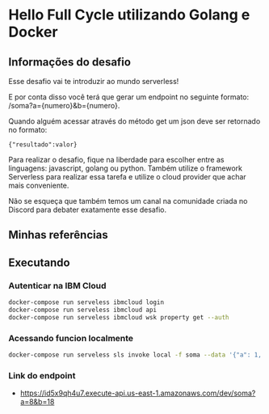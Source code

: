 # Hello Full Cycle utilizando Golang e Docker

## Informações do desafio

Esse desafio vai te introduzir ao mundo serverless!

E por conta disso você terá que gerar um endpoint no seguinte formato: /soma?a={numero}&b={numero}.

Quando alguém acessar através do método get um json deve ser retornado no formato:

`{"resultado":valor}`

Para realizar o desafio, fique na liberdade para escolher entre as linguagens: javascript, golang ou python. Também utilize o framework Serverless para realizar essa tarefa e utilize o cloud provider que achar mais conveniente.

Não se esqueça que também temos um canal na comunidade criada no Discord para debater exatamente esse desafio.

## Minhas referências


## Executando

### Autenticar na IBM Cloud

```bash
docker-compose run serveless ibmcloud login
docker-compose run serveless ibmcloud api
docker-compose run serveless ibmcloud wsk property get --auth
```

### Acessando funcion localmente

```bash
docker-compose run serveless sls invoke local -f soma --data '{"a": 1, "b": 2 }'
```
### Link do endpoint
* https://id5x9qh4u7.execute-api.us-east-1.amazonaws.com/dev/soma?a=8&b=18
